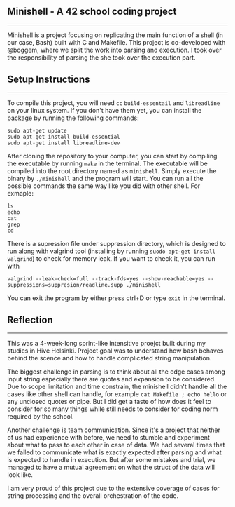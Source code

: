 ## Minishell - A 42 school coding project
------------
Minishell is a project focusing on replicating the main function of a shell (in our case, Bash) built with C and Makefile. This project is co-developed with @boggem, where we split the work into parsing and execution. I took over the responsibility of parsing the she took over the execution part. 


## Setup Instructions
----
To compile this project, you will need `cc` `build-essentail` and `libreadline` on your linux system. If you don't have them yet, you can install the package by running the following commands:
```
sudo apt-get update
sudo apt-get install build-essential
sudo apt-get install libreadline-dev 
```
After cloning the repository to your computer, you can start by compiling the executable by running `make` in the terminal. The executable will be compiled into the root directory named as `minishell`. Simply execute the binary by `./minishell` and the program will start. You can run all the possible commands the same way like you did with other shell. For exmaple:
```
ls
echo
cat
grep
cd
```
There is a supression file under suppression directory, which is designed to run along with valgrind tool (installing by running `suodo apt-get install valgrind`) to check for memory leak. If you want to check it, you can run with
```
valgrind --leak-check=full --track-fds=yes --show-reachable=yes --suppressions=suppresion/readline.supp ./minishell
```
You can exit the program by either press ctrl+D or type `exit` in the terminal. 

## Reflection
----
This was a 4-week-long sprint-like intensitive proejct built during my studies in Hive Helsinki. Project goal was to understand how bash behaves behind the scence and how to handle complicated string manipulation. 

The biggest challenge in parsing is to think about all the edge cases among input string especially there are quotes and expansion to be considered. Due to scope limitation and time constrain, the minishell didn't handle all the cases like other shell can handle, for example `cat Makefile ; echo hello` or any unclosed quotes or pipe. But I did get a taste of how does it feel to consider for so many things while still needs to consider for coding norm required by the school. 

Another challenge is team communication. Since it's a project that neither of us had experience with before, we need to stumble and experiment about what to pass to each other in case of data. We had several times that we failed to communicate what is exactly expected after parsing and what is expected to handle in execution. But after some mistakes and trial, we managed to have a mutual agreement on what the struct of the data will look like. 

I am very proud of this project due to the extensive coverage of cases for string processing and the overall orchestration of the code. 